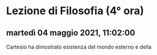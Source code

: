 
# Lezione di Filosofia (4° ora)

## martedì 04 maggio 2021, 11:02:00

Cartesio ha dimostrato esistenza del mondo esterno e della 
<!--stackedit_data:
eyJoaXN0b3J5IjpbMTIwOTc4MDQ1NywxOTg5MjI2Njg3XX0=
-->